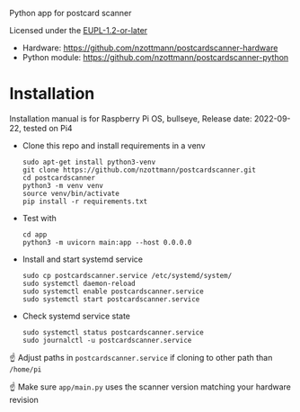 Python app for postcard scanner

Licensed under the [EUPL-1.2-or-later](https://joinup.ec.europa.eu/collection/eupl/eupl-text-eupl-12)

- Hardware: https://github.com/nzottmann/postcardscanner-hardware
- Python module: https://github.com/nzottmann/postcardscanner-python

# Installation
Installation manual is for Raspberry Pi OS, bullseye, Release date: 2022-09-22, tested on Pi4
- Clone this repo and install requirements in a venv
    ```
    sudo apt-get install python3-venv
    git clone https://github.com/nzottmann/postcardscanner.git
    cd postcardscanner
    python3 -m venv venv
    source venv/bin/activate
    pip install -r requirements.txt
    ```
- Test with
    ```
    cd app
    python3 -m uvicorn main:app --host 0.0.0.0
    ```
- Install and start systemd service
    ```
    sudo cp postcardscanner.service /etc/systemd/system/
    sudo systemctl daemon-reload
    sudo systemctl enable postcardscanner.service
    sudo systemctl start postcardscanner.service
    ```
- Check systemd service state
    ```
    sudo systemctl status postcardscanner.service
    sudo journalctl -u postcardscanner.service
    ```

:point_up: Adjust paths in `postcardscanner.service` if cloning to other path than `/home/pi`

:point_up: Make sure `app/main.py` uses the scanner version matching your hardware revision